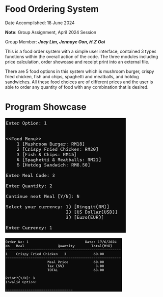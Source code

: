 # Food Ordering System
Date Accomplished: 18 June 2024

__Note:__ Group Assignment, April 2024 Session

Group Member: **_Joey Lim, Jennaye Oon, H.Z Ooi_**


This is a food order system with a simple user interface, contained 3 types functions within the overall action of the code. 
The three modules including price calculation, order showcase and receipt print into an external file.

There are 5 food options in this system which is mushroom burger, crispy fried chicken, fish and chips, spaghetti and meatballs, and hotdog sandwiches. All these food choices are of 
different prices and the user is able to order any quantity of food with any combination that is 
desired. 

# Program Showcase
![Overall Showcase](https://github.com/Wiik415/Food-Ordering-System/blob/main/cpp-version/image/Showcase.png)


![Receipt Showcase](https://github.com/Wiik415/Food-Ordering-System/blob/main/cpp-version/image/Receipt.png)
